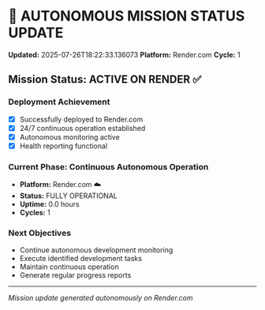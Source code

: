 # 🤖 AUTONOMOUS MISSION STATUS UPDATE
**Updated:** 2025-07-26T18:22:33.136073
**Platform:** Render.com
**Cycle:** 1

## Mission Status: ACTIVE ON RENDER ✅

### Deployment Achievement
- [x] Successfully deployed to Render.com
- [x] 24/7 continuous operation established
- [x] Autonomous monitoring active
- [x] Health reporting functional

### Current Phase: Continuous Autonomous Operation
- **Platform:** Render.com ☁️
- **Status:** FULLY OPERATIONAL
- **Uptime:** 0.0 hours
- **Cycles:** 1

### Next Objectives
- Continue autonomous development monitoring
- Execute identified development tasks
- Maintain continuous operation
- Generate regular progress reports

---
*Mission update generated autonomously on Render.com*
